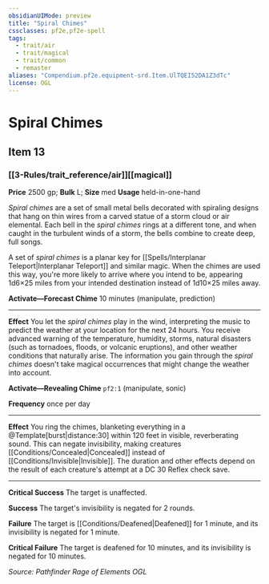 ```yaml
---
obsidianUIMode: preview
title: "Spiral Chimes"
cssclasses: pf2e,pf2e-spell
tags:
  - trait/air
  - trait/magical
  - trait/common
  - remaster
aliases: "Compendium.pf2e.equipment-srd.Item.UlTQEI52DA1Z3dTc"
license: OGL
---
```

# Spiral Chimes
## Item 13
### [[3-Rules/trait_reference/air]][[magical]]


**Price** 2500 gp; 
**Bulk** L; **Size** med
**Usage** held-in-one-hand

_Spiral chimes_ are a set of small metal bells decorated with spiraling designs that hang on thin wires from a carved statue of a storm cloud or air elemental. Each bell in the _spiral chimes_ rings at a different tone, and when caught in the turbulent winds of a storm, the bells combine to create deep, full songs.

A set of _spiral chimes_ is a planar key for [[Spells/Interplanar Teleport|Interplanar Teleport]] and similar magic. When the chimes are used this way, you're more likely to arrive where you intend to be, appearing 1d6×25 miles from your intended destination instead of 1d10×25 miles away.

**Activate—Forecast Chime** 10 minutes (manipulate, prediction)

* * *

**Effect** You let the _spiral chimes_ play in the wind, interpreting the music to predict the weather at your location for the next 24 hours. You receive advanced warning of the temperature, humidity, storms, natural disasters (such as tornadoes, floods, or volcanic eruptions), and other weather conditions that naturally arise. The information you gain through the _spiral chimes_ doesn't take magical occurrences that might change the weather into account.

**Activate—Revealing Chime** `pf2:1` (manipulate, sonic)

**Frequency** once per day

* * *

**Effect** You ring the chimes, blanketing everything in a @Template\[burst|distance:30\] within 120 feet in visible, reverberating sound. This can negate invisibility, making creatures [[Conditions/Concealed|Concealed]] instead of [[Conditions/Invisible|Invisible]]. The duration and other effects depend on the result of each creature's attempt at a DC 30 Reflex check save.

* * *

**Critical Success** The target is unaffected.

**Success** The target's invisibility is negated for 2 rounds.

**Failure** The target is [[Conditions/Deafened|Deafened]] for 1 minute, and its invisibility is negated for 1 minute.

**Critical Failure** The target is deafened for 10 minutes, and its invisibility is negated for 10 minutes.

*Source: Pathfinder Rage of Elements*
*OGL*
